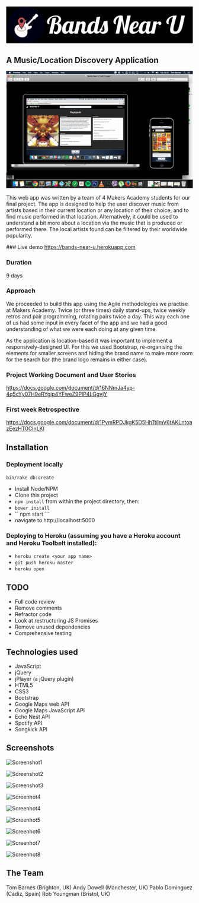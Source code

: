 ![BandsNearU](docs/screenshots/logo.png)
## A Music/Location Discovery Application

![Screenshot10](docs/screenshots/screenshot10.png)

This web app was written by a team of 4 Makers Academy students for our final project.
The app is designed to help the user discover music from artists based in their current location or any location of their choice, and to find music performed in that location.
Alternatively, it could be used to understand a bit more about a location via the music that is produced or performed there. 
The local artists found can be filtered by their worldwide popularity. 


### Live demo
https://bands-near-u.herokuapp.com


### Duration
9 days


### Approach
We proceeded to build this app using the Agile methodologies we practise at Makers Academy. Twice (or three times) daily stand-ups, twice weekly retros and pair programming, rotating pairs twice a day. This way each one of us had some input in every facet of the app and we had a good understanding of what we were each doing at any given time.

As the application is location-based it was important to implement a responsively-designed UI. For this we used Bootstrap, re-organising the elements for smaller screens and hiding the brand name to make more room for the search bar (the brand logo remains in either case).


### Project Working Document and User Stories
https://docs.google.com/document/d/16NNmJa4yp-4q5cYy07H9eRYgip4YFweZ9PlP4LGgvjY

### First week Retrospective
https://docs.google.com/document/d/1PymRPDJkgK5D5HhTtilmV6tAKLntoazEezHT0CInLKI


## Installation

### Deployment locally

``` bin/rake db:create ```
* Install Node/NPM
* Clone this project
* ``` npm install ``` from within the project directory, then:
* ``` bower install ```
* `` npm start ```
* navigate to http://localhost:5000

### Deploying to Heroku (assuming you have a Heroku account and Heroku Toolbelt installed):
* ``` heroku create <your app name> ```
* ``` git push heroku master ```
* ``` heroku open ```


## TODO

* Full code review
* Remove comments
* Refractor code
* Look at restructuring JS Promises
* Remove unused dependencies
* Comprehensive testing


## Technologies used

* JavaScript
* jQuery
* jPlayer (a jQuery plugin)
* HTML5
* CSS3
* Bootstrap
* Google Maps web API
* Google Maps JavaScript API
* Echo Nest API
* Spotify API
* Songkick API


## Screenshots

![Screenshot1](docs/screenshots/screenshot1.png)

![Screenshot2](docs/screenshots/screenshot2.png)

![Screenshot3](docs/screenshots/screenshot3.png)

![Screenhot4](docs/screenshots/screenshot4.png)

![Screenhot4](docs/screenshots/screenshot5.png)

![Screenhot5](docs/screenshots/screenshot6.png)

![Screenhot6](docs/screenshots/screenshot7.png)

![Screenhot7](docs/screenshots/screenshot8.png)

![Screenhot8](docs/screenshots/screenshot9.png)


## The Team
Tom Barnes (Brighton, UK)
Andy Dowell (Manchester, UK)
Pablo Dominguez (Cádiz, Spain)
Rob Youngman (Bristol, UK)